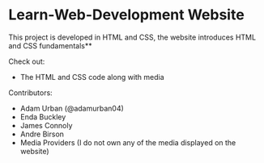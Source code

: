 # Learn-Web-Development Website

This project is developed in HTML and CSS, the website introduces HTML and CSS fundamentals**

Check out:
- The HTML and CSS code along with media


Contributors:
- Adam Urban (@adamurban04)
- Enda Buckley
- James Connoly
- Andre Birson
- Media Providers (I do not own any of the media displayed on the website)
